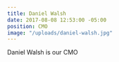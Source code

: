 ```yaml
---
title: Daniel Walsh
date: 2017-08-08 12:53:00 -05:00
position: CMO
image: "/uploads/daniel-walsh.jpg"
---
```


Daniel Walsh is our CMO